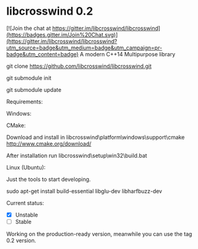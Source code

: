 # libcrosswind 0.2

[![Join the chat at https://gitter.im/libcrosswind/libcrosswind](https://badges.gitter.im/Join%20Chat.svg)](https://gitter.im/libcrosswind/libcrosswind?utm_source=badge&utm_medium=badge&utm_campaign=pr-badge&utm_content=badge)
A modern C++14 Multipurpose library

git clone https://github.com/libcrosswind/libcrosswind.git

git submodule init

git submodule update

Requirements:

Windows:

CMake:

Download and install in libcrosswind\platform\windows\support\cmake
http://www.cmake.org/download/


After installation run libcrosswind\setup\win32\build.bat

Linux (Ubuntu):

Just the tools to start developing.

sudo apt-get install build-essential libglu-dev libharfbuzz-dev 

Current status: 

- [x] Unstable
- [ ] Stable

Working on the production-ready version, meanwhile you can use the tag 0.2 version.
